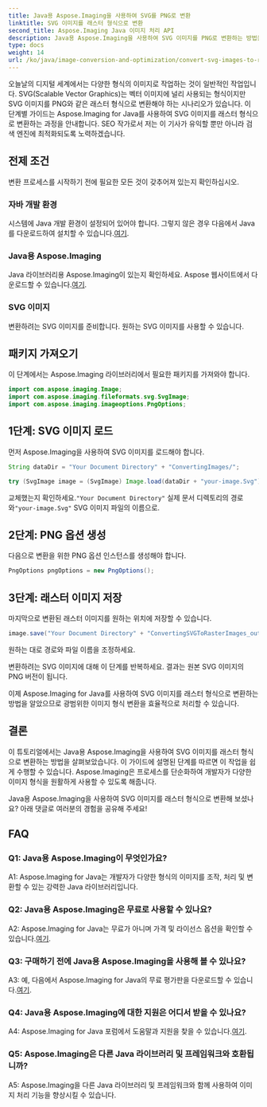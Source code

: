 ```yaml
---
title: Java용 Aspose.Imaging을 사용하여 SVG를 PNG로 변환
linktitle: SVG 이미지를 래스터 형식으로 변환
second_title: Aspose.Imaging Java 이미지 처리 API
description: Java용 Aspose.Imaging을 사용하여 SVG 이미지를 PNG로 변환하는 방법을 알아보세요. 이 단계별 가이드를 통해 이미지 형식 변환을 간소화하세요.
type: docs
weight: 14
url: /ko/java/image-conversion-and-optimization/convert-svg-images-to-raster-format/
---
```

오늘날의 디지털 세계에서는 다양한 형식의 이미지로 작업하는 것이 일반적인 작업입니다. SVG(Scalable Vector Graphics)는 벡터 이미지에 널리 사용되는 형식이지만 SVG 이미지를 PNG와 같은 래스터 형식으로 변환해야 하는 시나리오가 있습니다. 이 단계별 가이드는 Aspose.Imaging for Java를 사용하여 SVG 이미지를 래스터 형식으로 변환하는 과정을 안내합니다. SEO 작가로서 저는 이 기사가 유익할 뿐만 아니라 검색 엔진에 최적화되도록 노력하겠습니다.

## 전제 조건

변환 프로세스를 시작하기 전에 필요한 모든 것이 갖추어져 있는지 확인하십시오.

### 자바 개발 환경
 시스템에 Java 개발 환경이 설정되어 있어야 합니다. 그렇지 않은 경우 다음에서 Java를 다운로드하여 설치할 수 있습니다.[여기](https://www.oracle.com/java/technologies/javase-downloads).

### Java용 Aspose.Imaging
 Java 라이브러리용 Aspose.Imaging이 있는지 확인하세요. Aspose 웹사이트에서 다운로드할 수 있습니다.[여기](https://releases.aspose.com/imaging/java/).

### SVG 이미지
변환하려는 SVG 이미지를 준비합니다. 원하는 SVG 이미지를 사용할 수 있습니다.

## 패키지 가져오기

이 단계에서는 Aspose.Imaging 라이브러리에서 필요한 패키지를 가져와야 합니다.

```java
import com.aspose.imaging.Image;
import com.aspose.imaging.fileformats.svg.SvgImage;
import com.aspose.imaging.imageoptions.PngOptions;
```

## 1단계: SVG 이미지 로드
먼저 Aspose.Imaging을 사용하여 SVG 이미지를 로드해야 합니다.

```java
String dataDir = "Your Document Directory" + "ConvertingImages/";

try (SvgImage image = (SvgImage) Image.load(dataDir + "your-image.Svg")) {
```

 교체했는지 확인하세요.`"Your Document Directory"` 실제 문서 디렉토리의 경로와`"your-image.Svg"` SVG 이미지 파일의 이름으로.

## 2단계: PNG 옵션 생성
다음으로 변환을 위한 PNG 옵션 인스턴스를 생성해야 합니다.

```java
PngOptions pngOptions = new PngOptions();
```

## 3단계: 래스터 이미지 저장
마지막으로 변환된 래스터 이미지를 원하는 위치에 저장할 수 있습니다.

```java
image.save("Your Document Directory" + "ConvertingSVGToRasterImages_out.png", pngOptions);
```

원하는 대로 경로와 파일 이름을 조정하세요.

변환하려는 SVG 이미지에 대해 이 단계를 반복하세요. 결과는 원본 SVG 이미지의 PNG 버전이 됩니다.

이제 Aspose.Imaging for Java를 사용하여 SVG 이미지를 래스터 형식으로 변환하는 방법을 알았으므로 광범위한 이미지 형식 변환을 효율적으로 처리할 수 있습니다.

## 결론

이 튜토리얼에서는 Java용 Aspose.Imaging을 사용하여 SVG 이미지를 래스터 형식으로 변환하는 방법을 살펴보았습니다. 이 가이드에 설명된 단계를 따르면 이 작업을 쉽게 수행할 수 있습니다. Aspose.Imaging은 프로세스를 단순화하여 개발자가 다양한 이미지 형식을 원활하게 사용할 수 있도록 해줍니다.

Java용 Aspose.Imaging을 사용하여 SVG 이미지를 래스터 형식으로 변환해 보셨나요? 아래 댓글로 여러분의 경험을 공유해 주세요!

## FAQ

### Q1: Java용 Aspose.Imaging이 무엇인가요?

A1: Aspose.Imaging for Java는 개발자가 다양한 형식의 이미지를 조작, 처리 및 변환할 수 있는 강력한 Java 라이브러리입니다.

### Q2: Java용 Aspose.Imaging은 무료로 사용할 수 있나요?

 A2: Aspose.Imaging for Java는 무료가 아니며 가격 및 라이선스 옵션을 확인할 수 있습니다.[여기](https://purchase.aspose.com/buy).

### Q3: 구매하기 전에 Java용 Aspose.Imaging을 사용해 볼 수 있나요?

 A3: 예, 다음에서 Aspose.Imaging for Java의 무료 평가판을 다운로드할 수 있습니다.[여기](https://releases.aspose.com/).

### Q4: Java용 Aspose.Imaging에 대한 지원은 어디서 받을 수 있나요?

 A4: Aspose.Imaging for Java 포럼에서 도움말과 지원을 찾을 수 있습니다.[여기](https://forum.aspose.com/).

### Q5: Aspose.Imaging은 다른 Java 라이브러리 및 프레임워크와 호환됩니까?

A5: Aspose.Imaging을 다른 Java 라이브러리 및 프레임워크와 함께 사용하여 이미지 처리 기능을 향상시킬 수 있습니다.